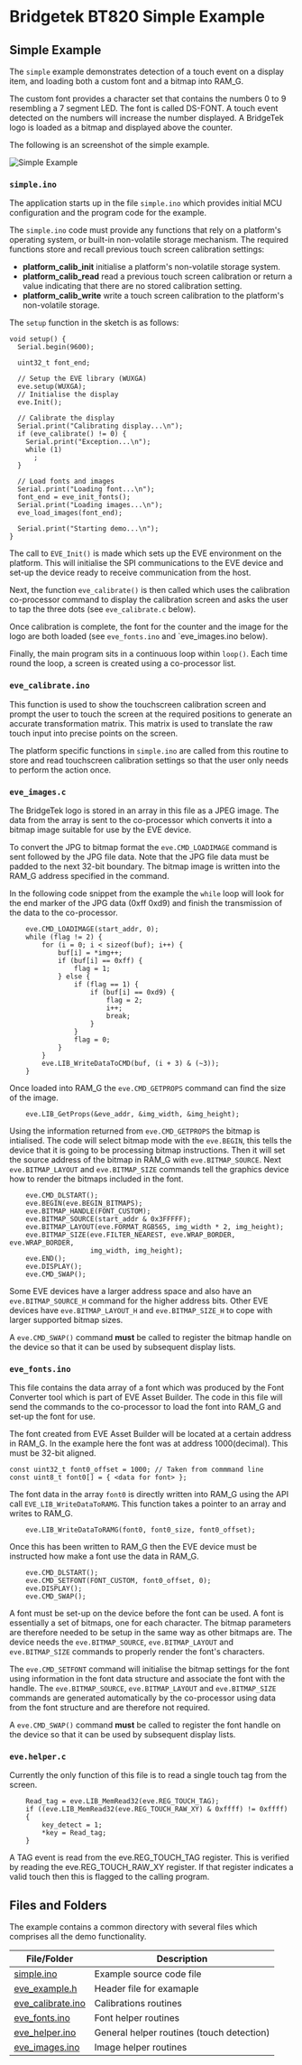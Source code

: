 # Bridgetek BT820 Simple Example

## Simple Example

The `simple` example demonstrates detection of a touch event on a display item, and loading both a custom font and a bitmap into RAM_G.

The custom font provides a character set that contains the numbers 0 to 9 resembling a 7 segment LED. The font is called DS-FONT. A touch event detected on the numbers will increase the number displayed. A BridgeTek logo is loaded as a bitmap and displayed above the counter.

The following is an screenshot of the simple example.

![Simple Example](simple.png)

### `simple.ino`

The application starts up in the file `simple.ino` which provides initial MCU configuration and the program code for the example.

The `simple.ino` code must provide any functions that rely on a platform's operating system, or built-in non-volatile storage mechanism. The required functions store and recall previous touch screen calibration settings:
- **platform_calib_init** initialise a platform's non-volatile storage system.
- **platform_calib_read** read a previous touch screen calibration or return a value indicating that there are no stored calibration setting.
- **platform_calib_write** write a touch screen calibration to the platform's non-volatile storage.

The `setup` function in the sketch is as follows:

```
void setup() {
  Serial.begin(9600);

  uint32_t font_end;

  // Setup the EVE library (WUXGA)
  eve.setup(WUXGA);
  // Initialise the display
  eve.Init();

  // Calibrate the display
  Serial.print("Calibrating display...\n");
  if (eve_calibrate() != 0) {
    Serial.print("Exception...\n");
    while (1)
      ;
  }

  // Load fonts and images
  Serial.print("Loading font...\n");
  font_end = eve_init_fonts();
  Serial.print("Loading images...\n");
  eve_load_images(font_end);

  Serial.print("Starting demo...\n");
}
```

The call to `EVE_Init()` is made which sets up the EVE environment on the platform. This will initialise the SPI communications to the EVE device and set-up the device ready to receive communication from the host.

Next, the function `eve_calibrate()` is then called which uses the calibration co-processor command to display the calibration screen and asks the user to tap the three dots (see `eve_calibrate.c` below).

Once calibration is complete, the font for the counter and the image for the logo are both loaded  (see `eve_fonts.ino` and `eve_images.ino below).

Finally, the main program sits in a continuous loop within `loop()`. Each time round the loop, a screen is created using a co-processor list.

### `eve_calibrate.ino`

This function is used to show the touchscreen calibration screen and prompt the user to touch the screen at the required positions to generate an accurate transformation matrix. This matrix is used to translate the raw touch input into precise points on the screen.

The platform specific functions in `simple.ino` are called from this routine to store and read touchscreen calibration settings so that the user only needs to perform the action once.

### `eve_images.c`

The BridgeTek logo is stored in an array in this file as a JPEG image. The data from the array is sent to the
co-processor which converts it into a bitmap image suitable for use by the EVE device.

To convert the JPG to bitmap format the `eve.CMD_LOADIMAGE` command is sent followed by the JPG file data.
Note that the JPG file data must be padded to the next 32-bit boundary. The bitmap image is written into the
RAM_G address specified in the command.

In the following code snippet from the example the `while` loop will look for the end marker of the JPG
data (0xff 0xd9) and finish the transmission of the data to the co-processor.

```
    eve.CMD_LOADIMAGE(start_addr, 0);
    while (flag != 2) {
        for (i = 0; i < sizeof(buf); i++) {
            buf[i] = *img++;
            if (buf[i] == 0xff) {
                flag = 1;
            } else {
                if (flag == 1) {
                    if (buf[i] == 0xd9) {
                        flag = 2;
                        i++;
                        break;
                    }
                }
                flag = 0;
            }
        }
        eve.LIB_WriteDataToCMD(buf, (i + 3) & (~3));
    }
```

Once loaded into RAM_G the `eve.CMD_GETPROPS` command can find the size of the image.

```
    eve.LIB_GetProps(&eve_addr, &img_width, &img_height);
```

Using the information returned from `eve.CMD_GETPROPS` the bitmap is intialised.
The code will select bitmap mode with the `eve.BEGIN`, this tells the device that it is going to be processing bitmap instructions.
Then it will set the source address of the bitmap in RAM_G with `eve.BITMAP_SOURCE`.
Next `eve.BITMAP_LAYOUT` and `eve.BITMAP_SIZE` commands tell the graphics device how to render the bitmaps included in the font.

```
    eve.CMD_DLSTART();
    eve.BEGIN(eve.BEGIN_BITMAPS);
    eve.BITMAP_HANDLE(FONT_CUSTOM);
    eve.BITMAP_SOURCE(start_addr & 0x3FFFFF);
    eve.BITMAP_LAYOUT(eve.FORMAT_RGB565, img_width * 2, img_height);
    eve.BITMAP_SIZE(eve.FILTER_NEAREST, eve.WRAP_BORDER, eve.WRAP_BORDER,
                    img_width, img_height);
    eve.END();
    eve.DISPLAY();
    eve.CMD_SWAP();
```

Some EVE devices have a larger address space and also have an `eve.BITMAP_SOURCE_H` command for the higher address bits.
Other EVE devices have `eve.BITMAP_LAYOUT_H` and `eve.BITMAP_SIZE_H` to cope with larger supported bitmap sizes.

A `eve.CMD_SWAP()` command **must** be called to register the bitmap handle on the device so that it can be used by
subsequent display lists.

### `eve_fonts.ino`

This file contains the data array of a font which was produced by the Font Converter tool which is part of EVE Asset Builder. The code in this file will send the commands to the co-processor to load the font into RAM_G and set-up the font for use.

The font created from EVE Asset Builder will be located at a certain address in RAM_G. In the example here the font was at address 1000(decimal). This must be 32-bit aligned.

```
const uint32_t font0_offset = 1000; // Taken from commmand line
const uint8_t font0[] = { <data for font> };
```

The font data in the array `font0` is directly written into RAM_G using the API call `EVE_LIB_WriteDataToRAMG`.
This function takes a pointer to an array and writes to RAM_G.

```
    eve.LIB_WriteDataToRAMG(font0, font0_size, font0_offset);
```

Once this has been written to RAM_G then the EVE device must be instructed how make a font use the data in RAM_G.

```
    eve.CMD_DLSTART();
    eve.CMD_SETFONT(FONT_CUSTOM, font0_offset, 0);
    eve.DISPLAY();
    eve.CMD_SWAP();
```

A font must be set-up on the device before the font can be used. A font is essentially a set of bitmaps,
one for each character. The bitmap parameters are therefore needed to be setup in the same way as other
bitmaps are. The device needs the `eve.BITMAP_SOURCE`, `eve.BITMAP_LAYOUT` and `eve.BITMAP_SIZE` commands
to properly render the font's characters.

The `eve.CMD_SETFONT` command will initialise the bitmap settings for the font using information in the font
data structure and associate the font with the handle.
The `eve.BITMAP_SOURCE`, `eve.BITMAP_LAYOUT` and `eve.BITMAP_SIZE` commands are generated automatically by
the co-processor using data from the font structure and are therefore not required.

A `eve.CMD_SWAP()` command **must** be called to register the font handle on the device so that it can be used by
subsequent display lists.

### `eve.helper.c`

Currently the only function of this file is to read a single touch tag from the screen.

```
    Read_tag = eve.LIB_MemRead32(eve.REG_TOUCH_TAG);
    if ((eve.LIB_MemRead32(eve.REG_TOUCH_RAW_XY) & 0xffff) != 0xffff)
    {
        key_detect = 1;
        *key = Read_tag;
    }
```

A TAG event is read from the eve.REG_TOUCH_TAG register. This is verified by reading the eve.REG_TOUCH_RAW_XY register.
If that register indicates a valid touch then this is flagged to the calling program.

## Files and Folders

The example contains a common directory with several files which comprises all the demo functionality.

| File/Folder | Description |
| --- | --- |
| [simple.ino](simple.ino) | Example source code file |
| [eve_example.h](eve_example.h) | Header file for examaple |
| [eve_calibrate.ino](eve_calibrate.ino) | Calibrations routines |
| [eve_fonts.ino](eve_fonts.ino) | Font helper routines |
| [eve_helper.ino](eve_helper.ino) | General helper routines (touch detection) |
| [eve_images.ino](eve_images.ino) | Image helper routines |
